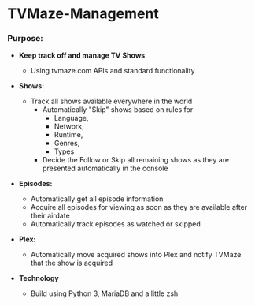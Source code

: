 # TVMaze-Management

### Purpose:

* **Keep track off and manage TV Shows**
	* Using tvmaze.com APIs and standard functionality 

* **Shows:**
	* Track all shows available everywhere in the world
		* Automatically "Skip" shows based on rules for 			
			* Language,
			* Network,
			* Runtime,
			* Genres,
			* Types	
		* Decide the Follow or Skip all remaining shows as they are presented automatically in the console

* **Episodes:** 
	* Automatically get all episode information 
	* Acquire all episodes for viewing as soon as they are available after their airdate
	* Automatically track episodes as watched or skipped

* **Plex:**
	* Automatically move acquired shows into Plex and notify TVMaze that the show is acquired


* **Technology**
	* Build using Python 3, MariaDB and a little zsh
